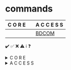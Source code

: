 # commands

|  C O R E  |           | A C C E S S |
| :-------- | :-------- | :---------- |
|                || [BDCOM](BDCOM.md) |


✔️ ✅ ❌ ⚠️ ℹ️ ❓ 

<details>
  <summary> C O R E </summary>

| EQP                                           | Wallet              | Notes     |      |
| :--------                                     | :--------           | :-------- | :--- |
|                                               |                     |       

</details>

<details>
  <summary> A C C E S S </summary>

| EQP                                           | Wallet              | Notes     |      |
| :--------                                     | :--------           | :-------- | :--- |
|  [BDCOM](BDCOM.md)                                             |                     |       

</details>

